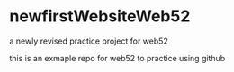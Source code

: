 # newfirstWebsiteWeb52
a newly revised practice project for web52


this is an exmaple repo for web52 to practice using github
